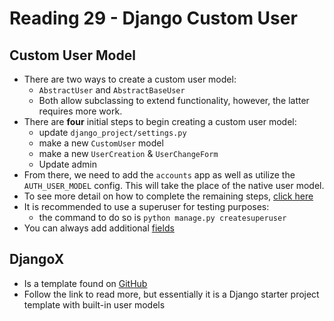 # Reading 29 - Django Custom User

## Custom User Model

 - There are two ways to create a custom user model:
   - `AbstractUser` and `AbstractBaseUser`
   - Both allow subclassing to extend functionality, however, the latter requires more work.
 - There are **four** initial steps to begin creating a custom user model:
   - update `django_project/settings.py`
   - make a new `CustomUser` model
   - make a new `UserCreation` & `UserChangeForm`
   - Update admin
 - From there, we need to add the `accounts` app as well as utilize the `AUTH_USER_MODEL` config. This will take the place of the native user model.
 - To see more detail on how to complete the remaining steps, [click here](https://learndjango.com/tutorials/django-custom-user-model)
 - It is recommended to use a superuser for testing purposes:
   - the command to do so is `python manage.py createsuperuser`
 - You can always add additional [fields](https://docs.djangoproject.com/en/4.0/topics/auth/customizing/)

## DjangoX
- Is a template found on [GitHub](https://github.com/wsvincent/djangox)
- Follow the link to read more, but essentially it is a Django starter project template with built-in user models 